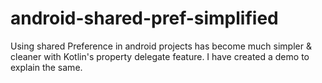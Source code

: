 # android-shared-pref-simplified

Using shared Preference in android projects has become much simpler & cleaner with Kotlin's property delegate feature.
I have created a demo to explain the same.




